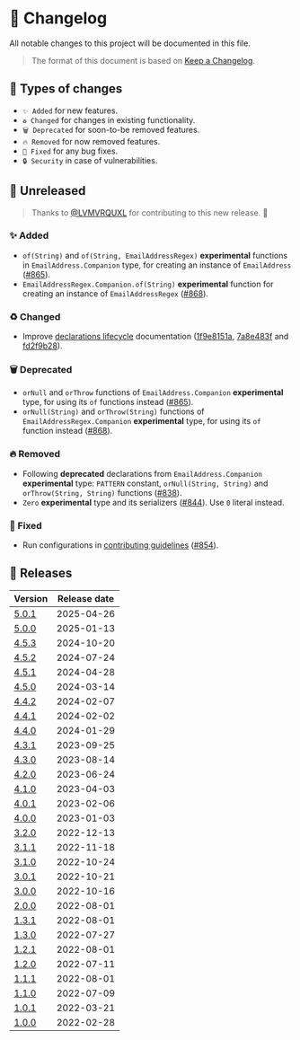 # 🔄 Changelog

All notable changes to this project will be documented in this file.

> The format of this document is based on
> [Keep a Changelog](https://keepachangelog.com/en/1.1.0).

## 🤔 Types of changes

- `✨ Added` for new features.
- `♻️ Changed` for changes in existing functionality.
- `🗑️ Deprecated` for soon-to-be removed features.
- `🔥 Removed` for now removed features.
- `🐛 Fixed` for any bug fixes.
- `🔒 Security` in case of vulnerabilities.

## 🚧 Unreleased

> Thanks to [@LVMVRQUXL] for contributing to this new release. 🙏

### ✨ Added

- `of(String)` and `of(String, EmailAddressRegex)` **experimental** functions in
  `EmailAddress.Companion` type, for creating an instance of `EmailAddress`
  ([#865]).
- `EmailAddressRegex.Companion.of(String)` **experimental** function for
  creating an instance of `EmailAddressRegex` ([#868]).

### ♻️ Changed

- Improve [declarations lifecycle](documentation/declarations-lifecycle.md)
  documentation ([1f9e8151a], [7a8e483f] and [fd2f9b28]).

### 🗑️ Deprecated

- `orNull` and `orThrow` functions of `EmailAddress.Companion` **experimental**
  type, for using its `of` functions instead ([#865]).
- `orNull(String)` and `orThrow(String)` functions of
  `EmailAddressRegex.Companion` **experimental** type, for using its `of`
  function instead ([#868]).

### 🔥 Removed

- Following **deprecated** declarations from `EmailAddress.Companion`
  **experimental** type: `PATTERN` constant, `orNull(String, String)` and
  `orThrow(String, String)` functions ([#838]).
- `Zero` **experimental** type and its serializers ([#844]). Use `0` literal
  instead.

### 🐛 Fixed

- Run configurations in [contributing guidelines](CONTRIBUTING.md) ([#854]).

[@LVMVRQUXL]: https://github.com/LVMVRQUXL
[#838]: https://github.com/kotools/types/issues/838
[#844]: https://github.com/kotools/types/issues/844
[#854]: https://github.com/kotools/types/issues/854
[#865]: https://github.com/kotools/types/issues/865
[#868]: https://github.com/kotools/types/issues/868
[1f9e8151a]: https://github.com/kotools/types/commit/1f9e8151a
[7a8e483f]: https://github.com/kotools/types/commit/7a8e483f
[fd2f9b28]: https://github.com/kotools/types/commit/fd2f9b28

## 🔖 Releases

| Version | Release date |
|---------|--------------|
| [5.0.1] | 2025-04-26   |
| [5.0.0] | 2025-01-13   |
| [4.5.3] | 2024-10-20   |
| [4.5.2] | 2024-07-24   |
| [4.5.1] | 2024-04-28   |
| [4.5.0] | 2024-03-14   |
| [4.4.2] | 2024-02-07   |
| [4.4.1] | 2024-02-02   |
| [4.4.0] | 2024-01-29   |
| [4.3.1] | 2023-09-25   |
| [4.3.0] | 2023-08-14   |
| [4.2.0] | 2023-06-24   |
| [4.1.0] | 2023-04-03   |
| [4.0.1] | 2023-02-06   |
| [4.0.0] | 2023-01-03   |
| [3.2.0] | 2022-12-13   |
| [3.1.1] | 2022-11-18   |
| [3.1.0] | 2022-10-24   |
| [3.0.1] | 2022-10-21   |
| [3.0.0] | 2022-10-16   |
| [2.0.0] | 2022-08-01   |
| [1.3.1] | 2022-08-01   |
| [1.3.0] | 2022-07-27   |
| [1.2.1] | 2022-08-01   |
| [1.2.0] | 2022-07-11   |
| [1.1.1] | 2022-08-01   |
| [1.1.0] | 2022-07-09   |
| [1.0.1] | 2022-03-21   |
| [1.0.0] | 2022-02-28   |

[5.0.1]: https://github.com/kotools/types/releases/tag/5.0.1
[5.0.0]: https://github.com/kotools/types/releases/tag/5.0.0
[4.5.3]: https://github.com/kotools/types/releases/tag/4.5.3
[4.5.2]: https://github.com/kotools/types/releases/tag/4.5.2
[4.5.1]: https://github.com/kotools/types/releases/tag/4.5.1
[4.5.0]: https://github.com/kotools/types/releases/tag/4.5.0
[4.4.2]: https://github.com/kotools/types/releases/tag/4.4.2
[4.4.1]: https://github.com/kotools/types/releases/tag/4.4.1
[4.4.0]: https://github.com/kotools/types/releases/tag/4.4.0
[4.3.1]: https://github.com/kotools/types/releases/tag/4.3.1
[4.3.0]: https://github.com/kotools/types/releases/tag/4.3.0
[4.2.0]: https://github.com/kotools/types/releases/tag/4.2.0
[4.1.0]: https://github.com/kotools/types/releases/tag/4.1.0
[4.0.1]: https://github.com/kotools/types/releases/tag/4.0.1
[4.0.0]: https://github.com/kotools/types/releases/tag/4.0.0
[3.2.0]: https://github.com/kotools/libraries/releases/tag/types-v3.2.0
[3.1.1]: https://github.com/kotools/libraries/releases/tag/types-v3.1.1
[3.1.0]: https://github.com/kotools/types-legacy/releases/tag/v3.1.0
[3.0.1]: https://github.com/kotools/types-legacy/releases/tag/v3.0.1
[3.0.0]: https://github.com/kotools/types-legacy/releases/tag/v3.0.0
[2.0.0]: https://github.com/kotools/types-legacy/releases/tag/v2.0.0
[1.3.1]: https://github.com/kotools/types-legacy/releases/tag/v1.3.1
[1.3.0]: https://github.com/kotools/types-legacy/releases/tag/v1.3.0
[1.2.1]: https://github.com/kotools/types-legacy/releases/tag/v1.2.1
[1.2.0]: https://github.com/kotools/types-legacy/releases/tag/v1.2.0
[1.1.1]: https://github.com/kotools/types-legacy/releases/tag/v1.1.1
[1.1.0]: https://github.com/kotools/types-legacy/releases/tag/v1.1.0
[1.0.1]: https://github.com/kotools/types-legacy/releases/tag/v1.0.1
[1.0.0]: https://github.com/kotools/types-legacy/releases/tag/v1.0.0
